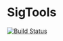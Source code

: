 # SigTools

[![Build Status](https://github.com/samkramer6/SigTools.jl/actions/workflows/CI.yml/badge.svg?branch=main)](https://github.com/samkramer6/SigTools.jl/actions/workflows/CI.yml?query=branch%3Amain)
